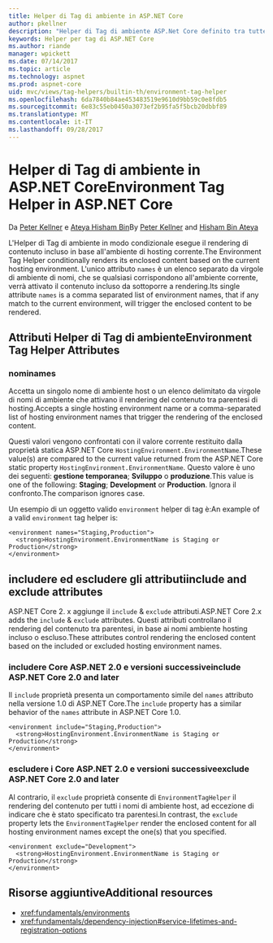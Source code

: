 ```yaml
---
title: Helper di Tag di ambiente in ASP.NET Core
author: pkellner
description: "Helper di Tag di ambiente ASP.Net Core definito tra tutte le proprietà"
keywords: Helper per tag di ASP.NET Core
ms.author: riande
manager: wpickett
ms.date: 07/14/2017
ms.topic: article
ms.technology: aspnet
ms.prod: aspnet-core
uid: mvc/views/tag-helpers/builtin-th/environment-tag-helper
ms.openlocfilehash: 6da7840b84ae453483519e9610d9bb59c0e8fdb5
ms.sourcegitcommit: 6e83c55eb0450a3073ef2b95fa5f5bcb20dbbf89
ms.translationtype: MT
ms.contentlocale: it-IT
ms.lasthandoff: 09/28/2017
---
```

# <a name="environment-tag-helper-in-aspnet-core"></a><span data-ttu-id="cb70b-104">Helper di Tag di ambiente in ASP.NET Core</span><span class="sxs-lookup"><span data-stu-id="cb70b-104">Environment Tag Helper in ASP.NET Core</span></span>

<span data-ttu-id="cb70b-105">Da [Peter Kellner](http://peterkellner.net) e [Ateya Hisham Bin](https://twitter.com/hishambinateya)</span><span class="sxs-lookup"><span data-stu-id="cb70b-105">By [Peter Kellner](http://peterkellner.net) and [Hisham Bin Ateya](https://twitter.com/hishambinateya)</span></span>

<span data-ttu-id="cb70b-106">L'Helper di Tag di ambiente in modo condizionale esegue il rendering di contenuto incluso in base all'ambiente di hosting corrente.</span><span class="sxs-lookup"><span data-stu-id="cb70b-106">The Environment Tag Helper conditionally renders its enclosed content based on the current hosting environment.</span></span> <span data-ttu-id="cb70b-107">L'unico attributo `names` è un elenco separato da virgole di ambiente di nomi, che se qualsiasi corrispondono all'ambiente corrente, verrà attivato il contenuto incluso da sottoporre a rendering.</span><span class="sxs-lookup"><span data-stu-id="cb70b-107">Its single attribute `names` is a comma separated list of environment names, that if any match to the current environment, will trigger the enclosed content to be rendered.</span></span>

## <a name="environment-tag-helper-attributes"></a><span data-ttu-id="cb70b-108">Attributi Helper di Tag di ambiente</span><span class="sxs-lookup"><span data-stu-id="cb70b-108">Environment Tag Helper Attributes</span></span>

### <a name="names"></a><span data-ttu-id="cb70b-109">nomi</span><span class="sxs-lookup"><span data-stu-id="cb70b-109">names</span></span>

<span data-ttu-id="cb70b-110">Accetta un singolo nome di ambiente host o un elenco delimitato da virgole di nomi di ambiente che attivano il rendering del contenuto tra parentesi di hosting.</span><span class="sxs-lookup"><span data-stu-id="cb70b-110">Accepts a single hosting environment name or a comma-separated list of hosting environment names that trigger the rendering of the enclosed content.</span></span>

<span data-ttu-id="cb70b-111">Questi valori vengono confrontati con il valore corrente restituito dalla proprietà statica ASP.NET Core `HostingEnvironment.EnvironmentName`.</span><span class="sxs-lookup"><span data-stu-id="cb70b-111">These value(s) are compared to the current value returned from the ASP.NET Core static property `HostingEnvironment.EnvironmentName`.</span></span>  <span data-ttu-id="cb70b-112">Questo valore è uno dei seguenti: **gestione temporanea**; **Sviluppo** o **produzione**.</span><span class="sxs-lookup"><span data-stu-id="cb70b-112">This value is one of the following: **Staging**; **Development** or **Production**.</span></span> <span data-ttu-id="cb70b-113">Ignora il confronto.</span><span class="sxs-lookup"><span data-stu-id="cb70b-113">The comparison ignores case.</span></span>

<span data-ttu-id="cb70b-114">Un esempio di un oggetto valido `environment` helper di tag è:</span><span class="sxs-lookup"><span data-stu-id="cb70b-114">An example of a valid `environment` tag helper is:</span></span>

```cshtml
<environment names="Staging,Production">
  <strong>HostingEnvironment.EnvironmentName is Staging or Production</strong>
</environment>
```

## <a name="include-and-exclude-attributes"></a><span data-ttu-id="cb70b-115">includere ed escludere gli attributi</span><span class="sxs-lookup"><span data-stu-id="cb70b-115">include and exclude attributes</span></span>

<span data-ttu-id="cb70b-116">ASP.NET Core 2. x aggiunge il `include`  &  `exclude` attributi.</span><span class="sxs-lookup"><span data-stu-id="cb70b-116">ASP.NET Core 2.x adds the `include` & `exclude` attributes.</span></span> <span data-ttu-id="cb70b-117">Questi attributi controllano il rendering del contenuto tra parentesi, in base ai nomi ambiente hosting incluso o escluso.</span><span class="sxs-lookup"><span data-stu-id="cb70b-117">These attributes control rendering the enclosed content based on the included or excluded hosting environment names.</span></span>

### <a name="include-aspnet-core-20-and-later"></a><span data-ttu-id="cb70b-118">includere Core ASP.NET 2.0 e versioni successive</span><span class="sxs-lookup"><span data-stu-id="cb70b-118">include ASP.NET Core 2.0 and later</span></span>

<span data-ttu-id="cb70b-119">Il `include` proprietà presenta un comportamento simile del `names` attributo nella versione 1.0 di ASP.NET Core.</span><span class="sxs-lookup"><span data-stu-id="cb70b-119">The `include` property has a similar behavior of the `names` attribute in ASP.NET Core 1.0.</span></span>

```cshtml
<environment include="Staging,Production">
  <strong>HostingEnvironment.EnvironmentName is Staging or Production</strong>
</environment>
```

### <a name="exclude-aspnet-core-20-and-later"></a><span data-ttu-id="cb70b-120">escludere i Core ASP.NET 2.0 e versioni successive</span><span class="sxs-lookup"><span data-stu-id="cb70b-120">exclude ASP.NET Core 2.0 and later</span></span>

<span data-ttu-id="cb70b-121">Al contrario, il `exclude` proprietà consente di `EnvironmentTagHelper` il rendering del contenuto per tutti i nomi di ambiente host, ad eccezione di indicare che è stato specificato tra parentesi.</span><span class="sxs-lookup"><span data-stu-id="cb70b-121">In contrast, the `exclude` property lets the `EnvironmentTagHelper` render the enclosed content for all hosting environment names except the one(s) that you specified.</span></span>

```cshtml
<environment exclude="Development">
  <strong>HostingEnvironment.EnvironmentName is Staging or Production</strong>
</environment>
```

## <a name="additional-resources"></a><span data-ttu-id="cb70b-122">Risorse aggiuntive</span><span class="sxs-lookup"><span data-stu-id="cb70b-122">Additional resources</span></span>

* <xref:fundamentals/environments>
* <xref:fundamentals/dependency-injection#service-lifetimes-and-registration-options>
